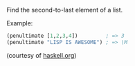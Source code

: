Find the second-to-last element of a list.

Example:
```clj
(penultimate [1,2,3,4])         ; => 3
(penultimate "LISP IS AWESOME") ; => \M
```
(courtesy of [haskell.org](http://www.haskell.org/haskellwiki/99_questions/1_to_10))
